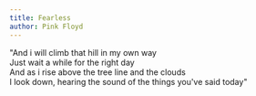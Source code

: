 ```yaml
---
title: Fearless
author: Pink Floyd
---
```

"And i will climb that hill in my own way  
 Just wait a while for the right day  
 And as i rise above the tree line and the clouds  
 I look down, hearing the sound of the things you've said today"